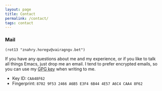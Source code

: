 ```yaml
---
layout: page
title: Contact
permalink: /contact/
tags: contact
---
```


### Mail ###
`(rot13 "znahry.horegv@vairagngv.bet")`

If you have any questions about me and my experience, or if you like to talk all
things Emacs, just drop me an email. I tend to prefer encrypted emails, so you
can use my [GPG
key](https://github.com/manuel-uberti/manuel-uberti.github.io/blob/master/pubkey.txt)
when writing to me.

- Key ID: `CAA48F62`
- Fingerprint: `8702 9F53 2466 A6B5 E3F4 6B44 4E57 A6C4 CAA4 8F62`

